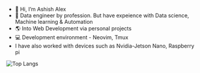- 👋 Hi, I’m Ashish Alex 
- :wrench: Data engineer by profession. But have expeience with Data science, Machine learning & Automation
- :earth_americas: Into Web Development via personal projects
- 💻 Development environment - Neovim, Tmux
- I have also worked with devices such as Nvidia-Jetson Nano, Raspberry pi

![Top Langs](https://github-readme-stats.vercel.app/api/top-langs/?username=ashish10alex&count_private=true&theme=graywhite&layout=compact&langs_count=8)


